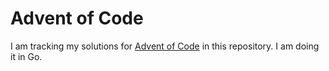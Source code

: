 # Advent of Code

I am tracking my solutions for [Advent of Code](https://adventofcode.com/) in this repository. I am doing it in Go.

